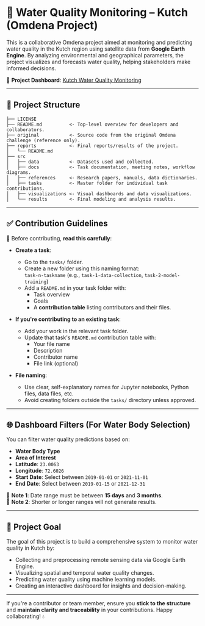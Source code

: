 
# 🌊 Water Quality Monitoring – Kutch (Omdena Project)

This is a collaborative Omdena project aimed at monitoring and predicting water quality in the Kutch region using satellite data from **Google Earth Engine**. By analyzing environmental and geographical parameters, the project visualizes and forecasts water quality, helping stakeholders make informed decisions.

🔗 **Project Dashboard**: [Kutch Water Quality Monitoring](https://kutch-water-quality-monitoring.herokuapp.com/)

---

## 📁 Project Structure

```
├── LICENSE
├── README.md          <- Top-level overview for developers and collaborators.
├── original           <- Source code from the original Omdena challenge (reference only).
├── reports            <- Final reports/results of the project.
│   └── README.md
├── src
│   ├── data           <- Datasets used and collected.
│   ├── docs           <- Task documentation, meeting notes, workflow diagrams.
│   ├── references     <- Research papers, manuals, data dictionaries.
│   ├── tasks          <- Master folder for individual task contributions.
│   ├── visualizations <- Visual dashboards and data visualizations.
│   └── results        <- Final modeling and analysis results.
```

---

## ✅ Contribution Guidelines

📌 Before contributing, **read this carefully**:

- **Create a task**:
  - Go to the `tasks/` folder.
  - Create a new folder using this naming format:  
    `task-n-taskname` (e.g., `task-1-data-collection`, `task-2-model-training`)
  - Add a `README.md` in your task folder with:
    - Task overview
    - Goals
    - A **contribution table** listing contributors and their files.

- **If you're contributing to an existing task**:
  - Add your work in the relevant task folder.
  - Update that task's `README.md` contribution table with:
    - Your file name
    - Description
    - Contributor name
    - File link (optional)

- **File naming**:
  - Use clear, self-explanatory names for Jupyter notebooks, Python files, data files, etc.
  - Avoid creating folders outside the `tasks/` directory unless approved.

---

## 🌐 Dashboard Filters (For Water Body Selection)

You can filter water quality predictions based on:

- **Water Body Type**
- **Area of Interest**
- **Latitude**: `23.0063`
- **Longitude**: `72.6026`
- **Start Date**: Select between `2019-01-01` or `2021-11-01`
- **End Date**: Select between `2019-01-15` or `2021-12-31`

📝 **Note 1**: Date range must be between **15 days** and **3 months**.  
📝 **Note 2**: Shorter or longer ranges will not generate results.

---

## 🎯 Project Goal

The goal of this project is to build a comprehensive system to monitor water quality in Kutch by:

- Collecting and preprocessing remote sensing data via Google Earth Engine.
- Visualizing spatial and temporal water quality changes.
- Predicting water quality using machine learning models.
- Creating an interactive dashboard for insights and decision-making.

---

If you're a contributor or team member, ensure you **stick to the structure** and **maintain clarity and traceability** in your contributions. Happy collaborating! 💧

